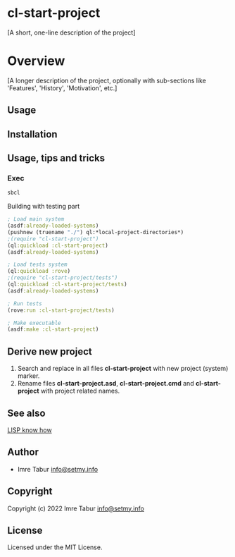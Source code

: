 # cl-start-project

[A short, one-line description of the project]

# Overview

[A longer description of the project, optionally with sub-sections like
'Features', 'History', 'Motivation', etc.]

## Usage

## Installation

## Usage, tips and tricks

### Exec

```sh
sbcl
```

Building with testing part

```clojure
; Load main system
(asdf:already-loaded-systems)
(pushnew (truename "./") ql:*local-project-directories*)
;(require "cl-start-project")
(ql:quickload :cl-start-project)
(asdf:already-loaded-systems)

; Load tests system
(ql:quickload :rove)
;(require "cl-start-project/tests")
(ql:quickload :cl-start-project/tests)
(asdf:already-loaded-systems)

; Run tests
(rove:run :cl-start-project/tests)

; Make executable
(asdf:make :cl-start-project)
```

## Derive new project

1. Search and replace in all files **cl-start-project** with new project (system) marker.
2. Rename files **cl-start-project.asd**, **cl-start-project.cmd** and **cl-start-project** with project related names.

## See also

[LISP know how](https://setmy-info.github.io/src/site/markdown/lisp.html)

## Author

* Imre Tabur <info@setmy.info>

## Copyright

Copyright (c) 2022 Imre Tabur <info@setmy.info>

## License

Licensed under the MIT License.
